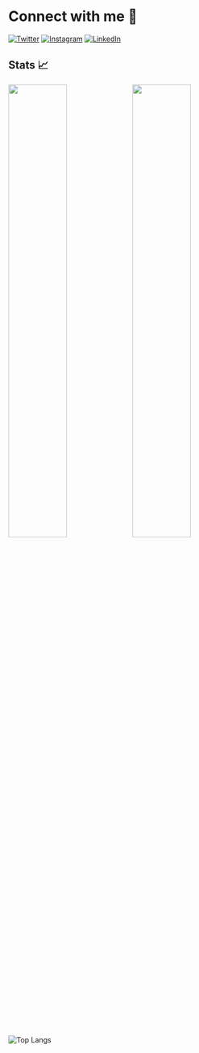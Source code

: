 <!---
Harsh9724/Harsh9724 is a ✨ special ✨ repository because its `README.md` (this file) appears on your GitHub profile.
You can click the Preview link to take a look at your changes.
--->
# Connect with me 🤝
[![Twitter](https://img.shields.io/badge/Twitter-1DA1F2.svg?style=for-the-badge&logo=Twitter&logoColor=white)](https://twitter.com/A_Harsh97) [![Instagram](https://img.shields.io/badge/Instagram-E4405F.svg?style=for-the-badge&logo=Instagram&logoColor=white)](https://www.instagram.com/a.harsh_/) [![LinkedIn](https://img.shields.io/badge/LinkedIn-0A66C2.svg?style=for-the-badge&logo=LinkedIn&logoColor=white)](https://www.linkedin.com/in/harsh9724/)

## Stats 📈
<img width="48%" src="https://github-readme-stats.vercel.app/api?username=Harsh9724&show_icons=true&hide_border=true&theme=dark" />
<img width="48%" src="https://github-readme-streak-stats.herokuapp.com/?user=Harsh9724&hide_border=true&theme=dark" />


![Top Langs](https://github-readme-stats.vercel.app/api/top-langs/?username=Harsh9724&&hide_border=true&theme=dark)


